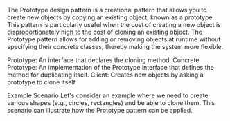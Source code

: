 The Prototype design pattern is a creational pattern that allows you to create new objects by copying an existing object, known as a prototype. This pattern is particularly useful when the cost of creating a new object is disproportionately high to the cost of cloning an existing object. The Prototype pattern allows for adding or removing objects at runtime without specifying their concrete classes, thereby making the system more flexible.

Prototype: An interface that declares the cloning method.
Concrete Prototype: An implementation of the Prototype interface that defines the method for duplicating itself.
Client: Creates new objects by asking a prototype to clone itself.

Example Scenario
Let's consider an example where we need to create various shapes (e.g., circles, rectangles) and be able to clone them. This scenario can illustrate how the Prototype pattern can be applied.